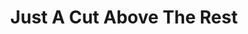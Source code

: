 ---
title: "Just A Cut Above The Rest"
url: /lancaster/just-a-cut-above-the-rest/
shop: pet grooming
---